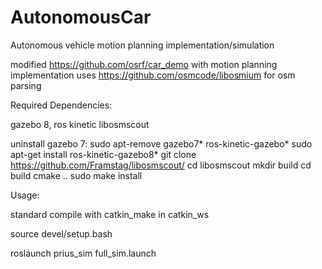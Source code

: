 # AutonomousCar
Autonomous vehicle motion planning implementation/simulation


modified https://github.com/osrf/car_demo with motion planning implementation
uses https://github.com/osmcode/libosmium for osm parsing



Required Dependencies:

gazebo 8, ros kinetic libosmscout

uninstall gazebo 7:
sudo apt-remove gazebo7* ros-kinetic-gazebo*
sudo apt-get install ros-kinetic-gazebo8*
git clone https://github.com/Framstag/libosmscout/
cd libosmscout
mkdir build
cd build
cmake ..
sudo make install


Usage:

standard compile with catkin_make in catkin_ws

source devel/setup.bash

roslaunch prius_sim full_sim.launch
